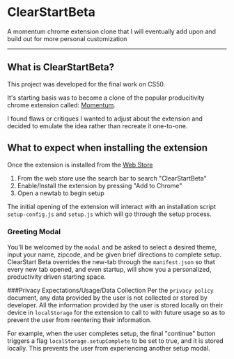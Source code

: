 # ClearStartBeta
A momentum chrome extension clone that I will eventually add upon and build out for more personal customization
___
## What is ClearStartBeta?


This project was developed for the final work on CS50.

It's starting basis was to become a clone of the popular producitivity chrome extension called: [Momentum](https://chrome.google.com/webstore/detail/momentum/laookkfknpbbblfpciffpaejjkokdgca).

I found flaws or critiques I wanted to adjust about the extension and decided to emulate the idea rather than recreate it one-to-one.

## What to expect when installing the extension

Once the extension is installed from the [Web Store](https://chrome.google.com/webstore/category/extensions)

1. From the web store use the search bar to search "ClearStartBeta"
2. Enable/Install the extension by pressing "Add to Chrome"
3. Open a newtab to begin setup

The initial opening of the extension will interact with an installation script `setup-config.js` and `setup.js` which will go through the setup process.

### Greeting Modal
You'll be welcomed by the `modal` and be asked to select a desired theme, input your name, zipcode, and be given brief directions to complete setup.
ClearStart Beta overrides the new-tab through the `manifest.json` so that every new tab opened, and even startup, will show you a personalized, productivity driven
starting space.

###Privacy Expectations/Usage/Data Collection
Per the `privacy policy` document, any data provided by the user is not collected or stored by developer. All the information provided by the user is stored locally on their device in `localStorage` for the extension to call to with future usage so as to prevent the user from reentering their information. 

For example, when the user completes setup, the final "continue" button triggers a flag `localStorage.setupComplete` to be set to true, and it is stored locally. This prevents the user from experiencing another setup modal.

